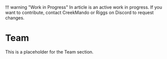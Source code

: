 !!! warning "Work in Progress"
    In article is an active work in progress. If you want to contribute, contact CreekMando or Riggs on Discord to request changes. 


# Team

This is a placeholder for the Team section.
